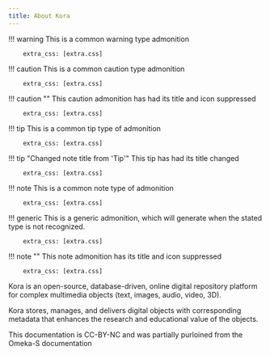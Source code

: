 ```yaml
---
title: About Kora
---
```


!!! warning
    This is a common warning type admonition

        extra_css: [extra.css]

!!! caution
    This is a common caution type admonition

        extra_css: [extra.css]

!!! caution ""
    This caution admonition has had its title and icon suppressed

        extra_css: [extra.css]


!!! tip
    This is a common tip type of admonition

        extra_css: [extra.css]

!!! tip "Changed note title from 'Tip'"
    This tip has had its title changed

        extra_css: [extra.css]

!!! note
    This is a common note type of admonition

        extra_css: [extra.css]

!!! generic
    This is a generic admonition, which will generate when the stated type is not recognized.

        extra_css: [extra.css]

!!! note ""
    This note admonition has its title and icon suppressed

        extra_css: [extra.css]


Kora is an open-source, database-driven, online digital repository platform for complex multimedia objects (text, images, audio, video, 3D).

Kora stores, manages, and delivers digital objects with corresponding metadata that enhances the research and educational value of the objects.

This documentation is CC-BY-NC and was partially purloined from the Omeka-S documentation
